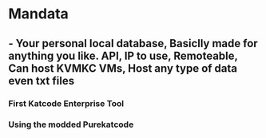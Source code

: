 # Mandata
## - Your personal local database, Basiclly made for anything you like. API, IP to use, Remoteable, Can host KVMKC VMs, Host any type of data even txt files
### First Katcode Enterprise Tool
### Using the modded Purekatcode
